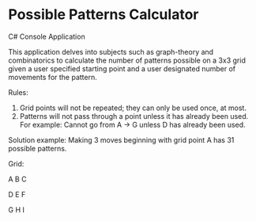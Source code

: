# Possible Patterns Calculator

C# Console Application

This application delves into subjects such as graph-theory and combinatorics to calculate the number of patterns possible on a 3x3 grid given a user specified starting point and a user designated number of movements for the pattern.

Rules:
1.	Grid points will not be repeated; they can only be used once, at most.
2.	Patterns will not pass through a point unless it has already been used. For example: Cannot go from A -> G unless D has already been used.

Solution example: Making 3 moves beginning with grid point A has 31 possible patterns.

Grid:

A      B      C

D      E      F

G      H      I
